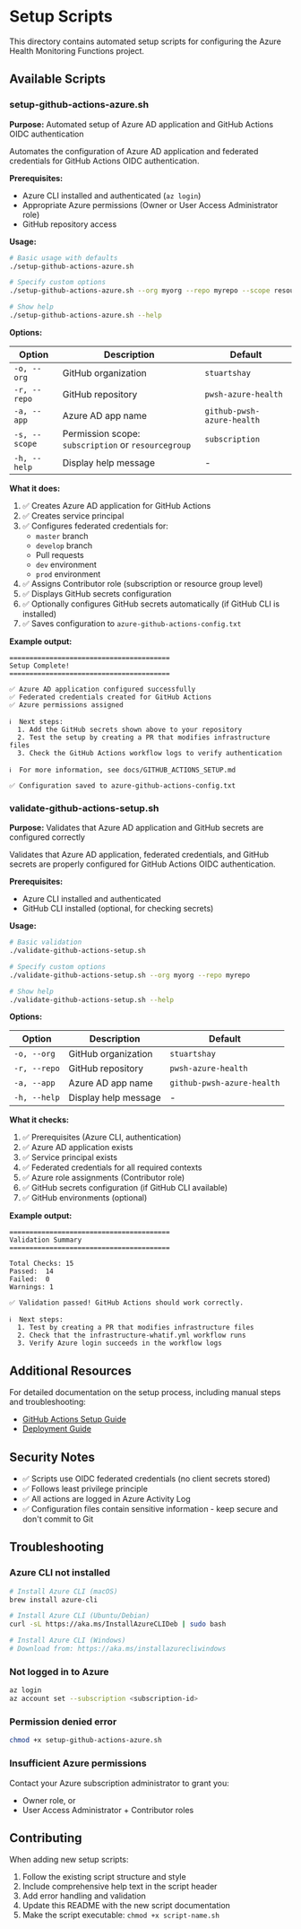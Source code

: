 # Setup Scripts

This directory contains automated setup scripts for configuring the Azure Health Monitoring Functions project.

## Available Scripts

### setup-github-actions-azure.sh

**Purpose:** Automated setup of Azure AD application and GitHub Actions OIDC authentication

Automates the configuration of Azure AD application and federated credentials for GitHub Actions OIDC authentication.

**Prerequisites:**
- Azure CLI installed and authenticated (`az login`)
- Appropriate Azure permissions (Owner or User Access Administrator role)
- GitHub repository access

**Usage:**

```bash
# Basic usage with defaults
./setup-github-actions-azure.sh

# Specify custom options
./setup-github-actions-azure.sh --org myorg --repo myrepo --scope resourcegroup

# Show help
./setup-github-actions-azure.sh --help
```

**Options:**

| Option | Description | Default |
|--------|-------------|---------|
| `-o, --org` | GitHub organization | `stuartshay` |
| `-r, --repo` | GitHub repository | `pwsh-azure-health` |
| `-a, --app` | Azure AD app name | `github-pwsh-azure-health` |
| `-s, --scope` | Permission scope: `subscription` or `resourcegroup` | `subscription` |
| `-h, --help` | Display help message | - |

**What it does:**

1. ✅ Creates Azure AD application for GitHub Actions
2. ✅ Creates service principal
3. ✅ Configures federated credentials for:
   - `master` branch
   - `develop` branch
   - Pull requests
   - `dev` environment
   - `prod` environment
4. ✅ Assigns Contributor role (subscription or resource group level)
5. ✅ Displays GitHub secrets configuration
6. ✅ Optionally configures GitHub secrets automatically (if GitHub CLI is installed)
7. ✅ Saves configuration to `azure-github-actions-config.txt`

**Example output:**

```
========================================
Setup Complete!
========================================

✅ Azure AD application configured successfully
✅ Federated credentials created for GitHub Actions
✅ Azure permissions assigned

ℹ️  Next steps:
  1. Add the GitHub secrets shown above to your repository
  2. Test the setup by creating a PR that modifies infrastructure files
  3. Check the GitHub Actions workflow logs to verify authentication

ℹ️  For more information, see docs/GITHUB_ACTIONS_SETUP.md

✅ Configuration saved to azure-github-actions-config.txt
```

### validate-github-actions-setup.sh

**Purpose:** Validates that Azure AD application and GitHub secrets are configured correctly

Validates that Azure AD application, federated credentials, and GitHub secrets are properly configured for GitHub Actions OIDC authentication.

**Prerequisites:**
- Azure CLI installed and authenticated
- GitHub CLI installed (optional, for checking secrets)

**Usage:**

```bash
# Basic validation
./validate-github-actions-setup.sh

# Specify custom options
./validate-github-actions-setup.sh --org myorg --repo myrepo

# Show help
./validate-github-actions-setup.sh --help
```

**Options:**

| Option | Description | Default |
|--------|-------------|---------|
| `-o, --org` | GitHub organization | `stuartshay` |
| `-r, --repo` | GitHub repository | `pwsh-azure-health` |
| `-a, --app` | Azure AD app name | `github-pwsh-azure-health` |
| `-h, --help` | Display help message | - |

**What it checks:**

1. ✅ Prerequisites (Azure CLI, authentication)
2. ✅ Azure AD application exists
3. ✅ Service principal exists
4. ✅ Federated credentials for all required contexts
5. ✅ Azure role assignments (Contributor role)
6. ✅ GitHub secrets configuration (if GitHub CLI available)
7. ✅ GitHub environments (optional)

**Example output:**

```
========================================
Validation Summary
========================================

Total Checks: 15
Passed:  14
Failed:  0
Warnings: 1

✅ Validation passed! GitHub Actions should work correctly.

ℹ️  Next steps:
  1. Test by creating a PR that modifies infrastructure files
  2. Check that the infrastructure-whatif.yml workflow runs
  3. Verify Azure login succeeds in the workflow logs
```

## Additional Resources

For detailed documentation on the setup process, including manual steps and troubleshooting:

- [GitHub Actions Setup Guide](../../docs/GITHUB_ACTIONS_SETUP.md)
- [Deployment Guide](../../docs/DEPLOYMENT.md)

## Security Notes

- ✅ Scripts use OIDC federated credentials (no client secrets stored)
- ✅ Follows least privilege principle
- ✅ All actions are logged in Azure Activity Log
- ✅ Configuration files contain sensitive information - keep secure and don't commit to Git

## Troubleshooting

### Azure CLI not installed

```bash
# Install Azure CLI (macOS)
brew install azure-cli

# Install Azure CLI (Ubuntu/Debian)
curl -sL https://aka.ms/InstallAzureCLIDeb | sudo bash

# Install Azure CLI (Windows)
# Download from: https://aka.ms/installazurecliwindows
```

### Not logged in to Azure

```bash
az login
az account set --subscription <subscription-id>
```

### Permission denied error

```bash
chmod +x setup-github-actions-azure.sh
```

### Insufficient Azure permissions

Contact your Azure subscription administrator to grant you:
- Owner role, or
- User Access Administrator + Contributor roles

## Contributing

When adding new setup scripts:

1. Follow the existing script structure and style
2. Include comprehensive help text in the script header
3. Add error handling and validation
4. Update this README with the new script documentation
5. Make the script executable: `chmod +x script-name.sh`
